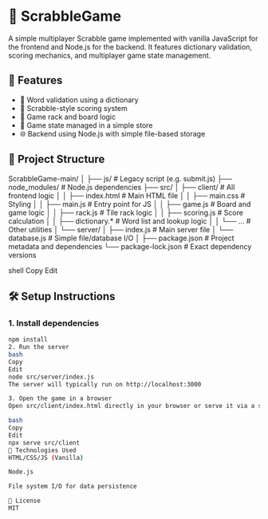 # 🧩 ScrabbleGame

A simple multiplayer Scrabble game implemented with vanilla JavaScript for the frontend and Node.js for the backend. It features dictionary validation, scoring mechanics, and multiplayer game state management.

## 🚀 Features

- 📝 Word validation using a dictionary  
- 🎯 Scrabble-style scoring system  
- 🎲 Game rack and board logic  
- 🧠 Game state managed in a simple store  
- 🌐 Backend using Node.js with simple file-based storage  

## 📁 Project Structure

ScrabbleGame-main/
│
├── js/ # Legacy script (e.g. submit.js)
├── node_modules/ # Node.js dependencies
├── src/
│ ├── client/ # All frontend logic
│ │ ├── index.html # Main HTML file
│ │ ├── main.css # Styling
│ │ ├── main.js # Entry point for JS
│ │ ├── game.js # Board and game logic
│ │ ├── rack.js # Tile rack logic
│ │ ├── scoring.js # Score calculation
│ │ ├── dictionary.* # Word list and lookup logic
│ │ └── ... # Other utilities
│ └── server/
│ ├── index.js # Main server file
│ └── database.js # Simple file/database I/O
│
├── package.json # Project metadata and dependencies
└── package-lock.json # Exact dependency versions

shell
Copy
Edit

## 🛠️ Setup Instructions

### 1. Install dependencies

```bash
npm install
2. Run the server
bash
Copy
Edit
node src/server/index.js
The server will typically run on http://localhost:3000

3. Open the game in a browser
Open src/client/index.html directly in your browser or serve it via a static file server like:

bash
Copy
Edit
npx serve src/client
🧪 Technologies Used
HTML/CSS/JS (Vanilla)

Node.js

File system I/O for data persistence

📜 License
MIT

